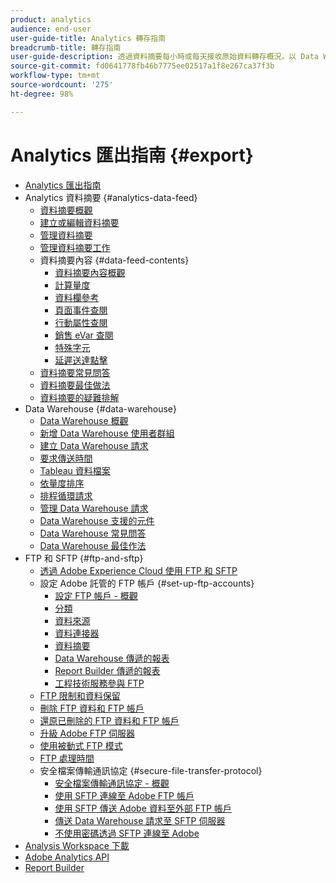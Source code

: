 ```yaml
---
product: analytics
audience: end-user
user-guide-title: Analytics 轉存指南
breadcrumb-title: 轉存指南
user-guide-description: 透過資料摘要每小時或每天接收原始資料轉存概況。以 Data Warehouse 擷取以試算表輸出的資料。
source-git-commit: fd0641778fb46b7775ee02517a1f8e267ca37f3b
workflow-type: tm+mt
source-wordcount: '275'
ht-degree: 98%

---
```



# Analytics 匯出指南 {#export}

+ [Analytics 匯出指南](home.md)
+ Analytics 資料摘要 {#analytics-data-feed}
   + [資料摘要概觀](analytics-data-feed/data-feed-overview.md)
   + [建立或編輯資料摘要](analytics-data-feed/create-feed.md)
   + [管理資料摘要](analytics-data-feed/df-manage-feeds.md)
   + [管理資料摘要工作](analytics-data-feed/df-manage-jobs.md)
   + 資料摘要內容 {#data-feed-contents}
      + [資料摘要內容概觀](analytics-data-feed/c-df-contents/datafeeds-contents.md)
      + [計算量度](analytics-data-feed/c-df-contents/datafeeds-calculate.md)
      + [資料欄參考](analytics-data-feed/c-df-contents/datafeeds-reference.md)
      + [頁面事件查閱](analytics-data-feed/c-df-contents/datafeeds-page-event.md)
      + [行動屬性查閱](analytics-data-feed/c-df-contents/mobile-attributes-lookup.md)
      + [銷售 eVar 查閱](analytics-data-feed/c-df-contents/merchandising-evar-lookup.md)
      + [特殊字元](analytics-data-feed/c-df-contents/datafeeds-spec-chars.md)
      + [延遲送達點擊](analytics-data-feed/c-df-contents/late-arriving-hits.md)
   + [資料摘要常見問答](analytics-data-feed/df-faq.md)
   + [資料摘要最佳做法](analytics-data-feed/data-feeds-best-practices.md)
   + [資料摘要的疑難排解](analytics-data-feed/troubleshooting.md)
+ Data Warehouse {#data-warehouse}
   + [Data Warehouse 概觀](data-warehouse/data-warehouse.md)
   + [新增 Data Warehouse 使用者群組](data-warehouse/t-dw-group.md)
   + [建立 Data Warehouse 請求](data-warehouse/t-dw-create-request.md)
   + [要求傳送時間](data-warehouse/delivery-time.md)
   + [Tableau 資料檔案](data-warehouse/t-tableau.md)
   + [依量度排序](data-warehouse/sorting-by-metric.md)
   + [排程循環請求](data-warehouse/dw-schedule-recurring.md)
   + [管理 Data Warehouse 請求](data-warehouse/data-warehouse-requests-manage.md)
   + [Data Warehouse 支援的元件](data-warehouse/component-support.md)
   + [Data Warehouse 常見問答](data-warehouse/faq.md)
   + [Data Warehouse 最佳作法](data-warehouse/data-warehouse-bp.md)
+ FTP 和 SFTP {#ftp-and-sftp}
   + [透過 Adobe Experience Cloud 使用 FTP 和 SFTP](ftp-and-sftp/ftp-overview.md)
   + 設定 Adobe 託管的 FTP 帳戶 {#set-up-ftp-accounts}
      + [設定 FTP 帳戶 - 概觀](ftp-and-sftp/c-set-up-ftp-accounts/ftp-accounts.md)
      + [分類](ftp-and-sftp/c-set-up-ftp-accounts/ftp-saint.md)
      + [資料來源](ftp-and-sftp/c-set-up-ftp-accounts/ftp-datasources.md)
      + [資料連接器](ftp-and-sftp/c-set-up-ftp-accounts/ftp-genesis.md)
      + [資料摘要](ftp-and-sftp/c-set-up-ftp-accounts/ftp-datafeeds.md)
      + [Data Warehouse 傳遞的報表](ftp-and-sftp/c-set-up-ftp-accounts/ftp-dw-reports.md)
      + [Report Builder 傳遞的報表](ftp-and-sftp/c-set-up-ftp-accounts/ftp-arb-reports.md)
      + [工程技術服務參與 FTP](ftp-and-sftp/c-set-up-ftp-accounts/ftp-eng-services.md)
   + [FTP 限制和資料保留](ftp-and-sftp/ftp-limits.md)
   + [刪除 FTP 資料和 FTP 帳戶](ftp-and-sftp/ftp-delete.md)
   + [還原已刪除的 FTP 資料和 FTP 帳戶](ftp-and-sftp/ftp-restore.md)
   + [升級 Adobe FTP 伺服器](ftp-and-sftp/ftp-upgrade.md)
   + [使用被動式 FTP 模式](ftp-and-sftp/ftp-passive.md)
   + [FTP 處理時間](ftp-and-sftp/ftp-processing.md)
   + 安全檔案傳輸通訊協定 {#secure-file-transfer-protocol}
      + [安全檔案傳輸通訊協定 - 概觀](ftp-and-sftp/c-sftp/ftp-sftp.md)
      + [使用 SFTP 連線至 Adobe FTP 帳戶](ftp-and-sftp/c-sftp/ftp-sftp-connect.md)
      + [使用 SFTP 傳送 Adobe 資料至外部 FTP 帳戶](ftp-and-sftp/c-sftp/ftp-sftp-transfer.md)
      + [傳送 Data Warehouse 請求至 SFTP 伺服器](ftp-and-sftp/c-sftp/ftp-sftp-dw.md)
      + [不使用密碼透過 SFTP 連線至 Adobe](ftp-and-sftp/c-sftp/ftp-sftp-cert-auth.md)
+ [Analysis Workspace 下載](https://experienceleague.adobe.com/docs/analytics/analyze/analysis-workspace/curate-share/download-send.html?lang=zh-Hant)
+ [Adobe Analytics API](https://www.adobe.io/apis/experiencecloud/analytics/docs.html)
+ [Report Builder](https://experienceleague.adobe.com/docs/analytics/analyze/report-builder/home.html?lang=zh-Hant)
